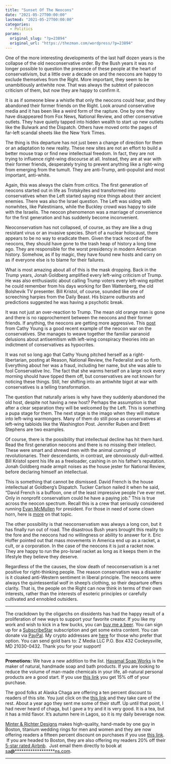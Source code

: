 ```yaml
---
title: "Sunset Of The Neocons"
date: "2021-05-27T00:00:00"
lastmod: "2021-05-27T00:00:00"
categories:
  - Politics
params:
  original_slug: "?p=23894"
  original_url: "https://thezman.com/wordpress/?p=23894"
---
```


One of the more interesting developments of the last half dozen years is
the collapse of the old neoconservative order. By the Bush years it was
no longer possible to question the presence of these people at the heart
of conservativism, but a little over a decade on and the neocons are
happy to exclude themselves from the Right. More important, they seem to
be unambitiously antiwhite now. That was always the subtext of paleocon
criticism of them, but now they are happy to confirm it.

It is as if someone blew a whistle that only the neocons could hear, and
they abandoned their former friends on the Right. Look around
conservative media and it has been like a weird form of the rapture. One
by one they have disappeared from Fox News, National Review, and other
conservative outlets. They have quietly tapped into hidden wealth to
start up new outlets like the Bulwark and the Dispatch. Others have
moved onto the pages of far-left scandal sheets like the New York Times.

The thing is this departure has not just been a change of direction for
them or an adaptation to new reality. These new sites are not an effort
to build a better mouse trap or find new intellectual freedom. In fact,
they are not trying to influence right-wing discourse at all. Instead,
they are at war with their former friends, desperately trying to prevent
anything like a right-wing from emerging from the tumult. They are
anti-Trump, anti-populist and most important, anti-white.

Again, this was always the claim from critics. The first generation of
neocons started out in life as Trotskyites and transformed into
conservatives when the Left started saying nice things about their
ancient enemies. There was also the Israel question. The Left was siding
with nonwhites, like Palestinians, while the Buckley crowd was happy to
side with the Israelis. The neocon phenomenon was a marriage of
convenience for the first generation and has suddenly become
inconvenient.

Neoconservatism has not collapsed, of course, as they are like a drug
resistant virus or an invasive species. Short of a nuclear holocaust,
there appears to be no way to eradicate them. Given the track record of
the neocons, they should have gone to the trash heap of history a long
time ago. They are responsible for the worst presidency in modern
American history. Somehow, as if by magic, they have found new hosts and
carry on as if everyone else is to blame for their failures.

What is most amazing about all of this is the mask dropping. Back in the
Trump years, Jonah Goldberg amplified every left-wing criticism of
Trump. He was also enthusiastic about calling Trump voters every
left-wing epithet he could remember from his days working for Ben
Wattenberg, the old Bolshevik TV presenter. Bill Kristol, of course,
sounded like one of screeching harpies from the Daily Beast. His bizarre
outbursts and predictions suggested he was having a psychotic break.

It was not just an over-reaction to Trump. The mean old orange man is
gone and there is no rapprochement between the neocons and their former
friends. If anything, the neocons are getting more aggressive. This <a
href="https://cathy.arcdigital.media/p/cancel-culture-hypocrisy-and-double"
rel="noopener" target="_blank">post</a> from Cathy Young is a good
recent example of the neocon war on the conservatives. She manages to
weave together the familiar paranoid delusions about antisemitism with
left-wing conspiracy theories into an indictment of conservatives as
hypocrites.

It was not so long ago that Cathy Young pitched herself as a
right-libertarian, posting at Reason, National Review, the Federalist
and so forth. Everything about her was a fraud, including her name, but
she was able to fool Conservative Inc. The fact that she warms herself
on a large rock every morning should have tipped them off, but
conservatives are not known for noticing these things. Still, her
shifting into an antiwhite bigot at war with conservatives is a telling
transformation.

The question that naturally arises is why have they suddenly abandoned
the old host, despite not having a new host? Perhaps the assumption is
that after a clear separation they will be welcomed by the Left. This is
something a pupa stage for them. The next stage is the imago when they
will mature into left-wing warmongers. Many of them do still pose as
conservatives at left-wing tabloids like the Washington Post. Jennifer
Ruben and Brett Stephens are two examples.

Of course, there is the possibility that intellectual decline has hit
them hard. Read the first generation neocons and there is no missing
their intellect. These were smart and shrewd men with the animal cunning
of revolutionaries. Their descendants, in contrast, are obnoxiously
dull-witted. Bill Kristol spent his life as a freeloader, cashing in on
his father’s reputation. Jonah Goldberg made armpit noises as the house
jester for National Review, before declaring himself an intellectual.

This is something that cannot be dismissed. David French is the house
intellectual at Goldberg’s Dispatch. Tucker Carlson nailed it when he
said, “David French is a buffoon, one of the least impressive people
I’ve ever met. Only in nonprofit conservatism could he have a paying
job.” This is true across the neocon spectrum. Recall this is a crew
that seriously considered running <a
href="https://thehill.com/sites/default/files/blogs/mcmullinevan8-8-16abcnews.jpg"
rel="noopener" target="_blank">Evan McMullen</a> for president. For
those in need of some clown horn, here is <a
href="https://reason.com/2016/10/14/evan-mcmullin-could-tip-the-election-so/"
rel="noopener" target="_blank">more</a> on that topic.

The other possibility is that neoconservatism was always a long con, but
it has finally run out of road. The disastrous Bush years brought this
reality to the fore and the neocons had no willingness or ability to
answer for it. Eric Hoffer pointed out that mass movements in America
end up as a racket, a cult, or a corporation. In the case of the neocons
it is just a racket now. They are happy to run the pro-Israel racket as
long as it keeps them in the lifestyle they believe they deserve.

Regardless of the the causes, the slow death of neoconservatism is a net
positive for right-thinking people. The reason conservatism was a
disaster is it cloaked anti-Western sentiment in liberal principle. The
neocons were always the quintessential wolf in sheep’s clothing, so
their departure offers clarity. That is, the people on the Right can now
think in terms of their own interests, rather than the interests of
esoteric principles or carefully cultivated and ennobled outsiders.

------------------------------------------------------------------------

The crackdown by the oligarchs on dissidents has had the happy result of
a proliferation of new ways to support your favorite creator. If you
like my work and wish to kick in a few bucks, you can
<a href="https://www.buymeacoffee.com/mujolulu" rel="noopener"
target="_blank">buy me a beer</a>. You can sign up for a
<a href="https://www.subscribestar.com/the-z-blog" rel="noopener"
target="_blank">SubscribeStar</a> subscription and get some extra
content. You can donate via <a
href="https://www.paypal.com/donate/?cmd=_s-xclick&amp;hosted_button_id=UDAS2Q8JYA6CN&amp;source=url"
rel="noopener" target="_blank">PayPal</a>. My crypto addresses are
<a href="https://thezman.com/wordpress/?page_id=22713" rel="noopener"
target="_blank">here</a> for those who prefer that option. You can send
gold bars to: Z Media LLC P.O. Box 432 Cockeysville, MD 21030-0432.
Thank you for your support!

------------------------------------------------------------------------

**Promotions:** We have a new addition to the list.
<a href="https://havamalsoapworks.com/" rel="noopener"
target="_blank">Havamal Soap Works</a> is the maker of natural, handmade
soap and bath products. If you are looking to reduce the volume of
man-made chemicals in your life, all-natural personal products are a
good start. If you use
<a href="https://havamalsoapworks.com/discount/ZMAN" rel="noopener"
target="_blank">this link</a> you get 15% off of your purchase.

The good folks at Alaska Chaga are offering a ten percent discount to
readers of this site. You just click on the
<a href="https://alaskachaga.us/discount/ZMAN" rel="noopener noreferrer"
target="_blank">this link</a> and they take care of the rest. About a
year ago they sent me some of their stuff. Up until that point, I had
never heard of chaga, but I gave a try and it is very good. It is a tea,
but it has a mild flavor. It’s autumn here in Lagos, so it is my daily
beverage now.

<a href="https://www.minterandrichterdesigns.com/"
rel="noreferrer nofollow noopener" target="_blank">Minter &amp; Richter
Designs</a> makes high-quality, hand-made by one guy in Boston, titanium
wedding rings for men and women and they are now offering readers a
fifteen percent discount on purchases if you use
<a href="https://www.minterandrichterdesigns.com/discount/ZMAN"
rel="noreferrer nofollow noopener" target="_blank">this link</a>. 
 <span class="highlight"><span class="colour"><span class="font"><span class="size">If
you are headed to Boston, they are also offering my readers 20% off
their <a
href="https://www.airbnb.com/users/7988017/listings?user_id=7988017&amp;s=3"
rel="noopener noreferrer" target="_blank">5-star rated Airbnb</a>.  Just
email them directly to book at
<a href="mailto:sa***@*********************ns.com"
data-original-string="VTWFThZWfkMeeQB9YuxYMA==cb7H0UoM4mZQDZJE5HQIPc9QYbpLDVJg3751CyGUi7LjOGezJr2Vj4FEsMd+x1YFD0f"><span
class="apbct-email-encoder"
data-original-string="sNBrNlM2RvMURLzGiOVayg==cb7xZtiZ2+09ON4rSRoDf6cnGl98OCN4BDFYnBYV29mJej62pm+UaO+FkSCN5IivX88"
title="This contact has been encoded by Anti-Spam by CleanTalk. Click to decode. To finish the decoding make sure that JavaScript is enabled in your browser.">sa<span
class="apbct-blur">***</span>@<span
class="apbct-blur">*********************</span>ns.com</span></a>.</span></span></span></span>

------------------------------------------------------------------------
